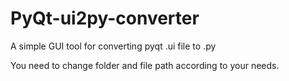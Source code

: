 # PyQt-ui2py-converter
A simple GUI tool for converting pyqt .ui file to .py



You need to change folder and file path according to your needs.
